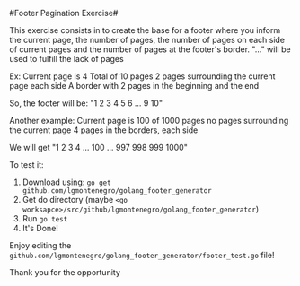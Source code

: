 #Footer Pagination Exercise#

This exercise consists in to create the base for a footer where you inform the current page, the number of pages, the number of pages on each side of current pages and the number of pages at the footer's border.
"..." will be used to fulfill the lack of pages

Ex: 
Current page is 4
Total of 10 pages
2 pages surrounding the current page each side
A border with 2 pages in the beginning and the end

So, the footer will be:
"1 2 3 4 5 6 ... 9 10"

Another example:
Current page is 100 of 1000 pages
no pages surrounding the current page
4 pages in the borders, each side

We will get "1 2 3 4 ... 100 ... 997 998 999 1000"

To test it:
1. Download using: ```go get github.com/lgmontenegro/golang_footer_generator```
2. Get do directory (maybe ```<go worksapce>/src/github/lgmontenegro/golang_footer_generator```)
3. Run ```go test```
4. It's Done!

Enjoy editing the ```github.com/lgmontenegro/golang_footer_generator/footer_test.go``` file!

Thank you for the opportunity
